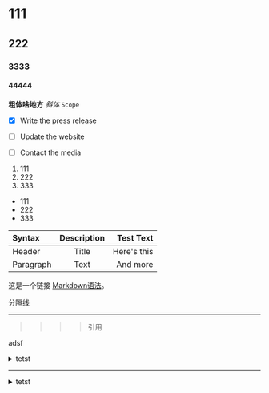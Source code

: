 
# 111
## 222

### 3333
#### 44444
**粗体啥地方**   _斜体_
`Scope`
- [x] Write the press release
- [ ] Update the website
- [ ] Contact the media


1. 111
2. 222
3. 333

- 111
- 222
- 333

| Syntax      | Description | Test Text     |
| :---        |    :----:   |          ---: |
| Header      | Title       | Here's this   |
| Paragraph   | Text        | And more      |


这是一个链接 [Markdown语法](https://markdown.com.cn)。

分隔线

---

>
> >>>引用

adsf
<details>
<summary>tetst</summary>

```java

public abstract class InputStream implements Closeable {

    // MAX_SKIP_BUFFER_SIZE is used to determine the maximum buffer size to
    // use when skipping.
    private static final int MAX_SKIP_BUFFER_SIZE = 2048;
}

public void main(String[] args){
System.out.println("test");

}
```
</details>
  
<hr>

<details>
<summary>tetst</summary>

```java

public abstract class InputStream implements Closeable {

    // MAX_SKIP_BUFFER_SIZE is used to determine the maximum buffer size to
    // use when skipping.
    private static final int MAX_SKIP_BUFFER_SIZE = 2048;
}

public void main(String[] args){
System.out.println("test");

}
```
</details>



